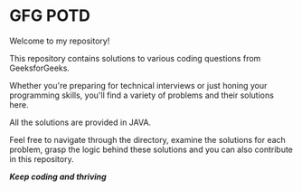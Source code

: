 # GFG POTD 
Welcome to my repository!

This repository contains solutions to various coding questions from GeeksforGeeks.

Whether you're preparing for technical interviews or just honing your programming skills, you'll find a variety of problems and their solutions here.

All the solutions are provided in JAVA.

Feel free to navigate through the directory, examine the solutions for each problem, grasp the logic behind these solutions and you can also contribute in this repository.

***Keep coding and thriving***

